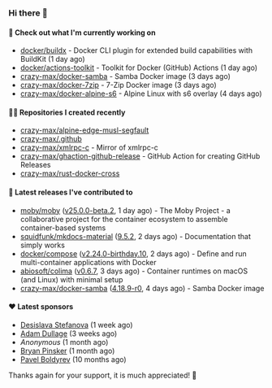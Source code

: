### Hi there 👋

#### 👷 Check out what I'm currently working on

- [docker/buildx](https://github.com/docker/buildx) - Docker CLI plugin for extended build capabilities with BuildKit (1 day ago)
- [docker/actions-toolkit](https://github.com/docker/actions-toolkit) - Toolkit for Docker (GitHub) Actions (1 day ago)
- [crazy-max/docker-samba](https://github.com/crazy-max/docker-samba) - Samba Docker image (3 days ago)
- [crazy-max/docker-7zip](https://github.com/crazy-max/docker-7zip) - 7-Zip Docker image (3 days ago)
- [crazy-max/docker-alpine-s6](https://github.com/crazy-max/docker-alpine-s6) - Alpine Linux with s6 overlay (4 days ago)

#### 👨‍💻 Repositories I created recently

- [crazy-max/alpine-edge-musl-segfault](https://github.com/crazy-max/alpine-edge-musl-segfault)
- [crazy-max/.github](https://github.com/crazy-max/.github)
- [crazy-max/xmlrpc-c](https://github.com/crazy-max/xmlrpc-c) - Mirror of xmlrpc-c
- [crazy-max/ghaction-github-release](https://github.com/crazy-max/ghaction-github-release) - GitHub Action for creating GitHub Releases
- [crazy-max/rust-docker-cross](https://github.com/crazy-max/rust-docker-cross)

#### 🚀 Latest releases I've contributed to

- [moby/moby](https://github.com/moby/moby) ([v25.0.0-beta.2](https://github.com/moby/moby/releases/tag/v25.0.0-beta.2), 1 day ago) - The Moby Project - a collaborative project for the container ecosystem to assemble container-based systems
- [squidfunk/mkdocs-material](https://github.com/squidfunk/mkdocs-material) ([9.5.2](https://github.com/squidfunk/mkdocs-material/releases/tag/9.5.2), 2 days ago) - Documentation that simply works
- [docker/compose](https://github.com/docker/compose) ([v2.24.0-birthday.10](https://github.com/docker/compose/releases/tag/v2.24.0-birthday.10), 2 days ago) - Define and run multi-container applications with Docker
- [abiosoft/colima](https://github.com/abiosoft/colima) ([v0.6.7](https://github.com/abiosoft/colima/releases/tag/v0.6.7), 3 days ago) - Container runtimes on macOS (and Linux) with minimal setup
- [crazy-max/docker-samba](https://github.com/crazy-max/docker-samba) ([4.18.9-r0](https://github.com/crazy-max/docker-samba/releases/tag/4.18.9-r0), 4 days ago) - Samba Docker image

#### ❤️ Latest sponsors
- [Desislava Stefanova](https://github.com/desistefanova) (1 week ago)
- [Adam Dullage](https://github.com/dullage) (3 weeks ago)
- _Anonymous_ (1 month ago)
- [Bryan Pinsker](https://github.com/BryanPinsker) (1 month ago)
- [Pavel Boldyrev](https://github.com/bpg) (10 months ago)

Thanks again for your support, it is much appreciated! 🙏
